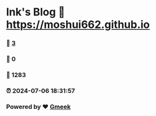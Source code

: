 # Ink's Blog :link: https://moshui662.github.io 
### :page_facing_up: [3](https://moshui662.github.io/tag.html) 
### :speech_balloon: 0 
### :hibiscus: 1283 
### :alarm_clock: 2024-07-06 18:31:57 
### Powered by :heart: [Gmeek](https://github.com/Meekdai/Gmeek)
